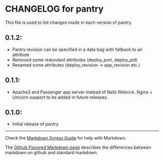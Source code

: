 # CHANGELOG for pantry

This file is used to list changes made in each version of pantry.

## 0.1.2:

* Pantry revision can be specified in a data bag with fallback to an attribute
* Removed some redundant attributes (deploy_port, deploy_pid)
* Renamed some attributes (deploy_revision -> app_revision etc.)

## 0.1.1:

* Apache2 and Passenger app server instead of Rails Webrick. Nginx + Unicorn support to be added in future releases.

## 0.1.0:

* Initial release of pantry

- - -
Check the [Markdown Syntax Guide](http://daringfireball.net/projects/markdown/syntax) for help with Markdown.

The [Github Flavored Markdown page](http://github.github.com/github-flavored-markdown/) describes the differences between markdown on github and standard markdown.
